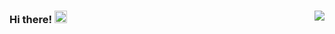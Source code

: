 ### Hi there! <img src="https://user-images.githubusercontent.com/1303154/88677602-1635ba80-d120-11ea-84d8-d263ba5fc3c0.gif" width="20px" alt="hi"> <img src="https://komarev.com/ghpvc/?username=cpwillis&style=flat&label=Profile+Views&abbreviated=true" align="right">
